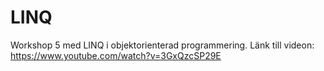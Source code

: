 # LINQ
Workshop 5 med LINQ i objektorienterad programmering.
Länk till videon: https://www.youtube.com/watch?v=3GxQzcSP29E
